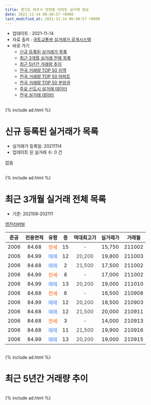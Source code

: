 ```yaml
---
title: 경기도 여주시 연양동 아파트 실거래 정보
date: 2021-11-14 06:40:57 +0900
last_modified_at: 2021-11-14 06:40:57 +0900
---
```


* 업데이트 : 2021-11-14
* 자료 출처 : [국토교통부 실거래가 공개시스템](http://rt.molit.go.kr)
* 바로 가기
    * [신규 등록된 실거래가 목록](#신규-등록된-실거래가-목록)
    * [최근 3개월 실거래 전체 목록](#최근-3개월-실거래-전체-목록)
    * [최근 5년간 거래량 추이](#최근-5년간-거래량-추이)
    * [전국 거래량 TOP 50 지역](https://inasie.github.io/apt-trade-info/최근-3개월-전국에서-가장-거래가-많이-발생한-지역)
    * [전국 거래량 TOP 50 아파트](https://inasie.github.io/apt-trade-info/최근-3개월-전국에서-가장-거래가-많이-발생한-아파트)
    * [전국 거래량 TOP 50 분양권](https://inasie.github.io/apt-trade-info/최근-3개월-전국에서-가장-거래가-많이-발생한-분양권)
    * [주요 신도시 실거래 데이터](https://inasie.github.io/apt-trade-info/주요-신도시)
    * [전국 실거래 데이터](https://inasie.github.io/apt-trade-info/전국)
<br>
{% include ad.html %}
<br>

# 신규 등록된 실거래가 목록
* 실거래가 등록일: 20211114
* 업데이트 된 실거래 수: 0 건

없음

<br>
{% include ad.html %}
<br>

# 최근 3개월 실거래 전체 목록
* 기준: 202109-202111


[영진리버빌](https://search.naver.com/search.naver?query=%EA%B2%BD%EA%B8%B0%EB%8F%84+%EC%97%AC%EC%A3%BC%EC%8B%9C+%EC%97%B0%EC%96%91%EB%8F%99+%EC%98%81%EC%A7%84%EB%A6%AC%EB%B2%84%EB%B9%8C)

|준공|전용면적|유형|층|역대최고가|실거래가|거래월|
|:---:|:---:|:---:|:---:|:---:|:---:|:---:|
|2006|84.68|<span style="color:#ff5a00">전세</span>|15|<span style="color:#444444">-</span>|15,750|211002|
|2006|84.99|<span style="color:#4285f3">매매</span>|12|<span style="color:#444444">20,200</span>|19,800|211003|
|2006|84.68|<span style="color:#4285f3">매매</span>|2|<span style="color:#444444">21,500</span>|17,500|211002|
|2006|84.99|<span style="color:#ff5a00">전세</span>|8|<span style="color:#444444">-</span>|17,000|211002|
|2006|84.99|<span style="color:#4285f3">매매</span>|13|<span style="color:#444444">20,200</span>|19,000|211010|
|2006|84.68|<span style="color:#ff5a00">전세</span>|6|<span style="color:#444444">-</span>|16,500|210908|
|2006|84.99|<span style="color:#4285f3">매매</span>|12|<span style="color:#444444">20,200</span>|18,500|210903|
|2006|84.68|<span style="color:#4285f3">매매</span>|12|<span style="color:#444444">21,500</span>|20,000|210911|
|2006|84.68|<span style="color:#ff5a00">전세</span>|3|<span style="color:#444444">-</span>|14,000|210913|
|2006|84.68|<span style="color:#4285f3">매매</span>|11|<span style="color:#444444">21,500</span>|19,900|210916|
|2006|84.99|<span style="color:#4285f3">매매</span>|13|<span style="color:#444444">20,200</span>|19,000|210915|


<br>
{% include ad.html %}
<br>

# 최근 5년간 거래량 추이


<div style="width:100%;">
    <canvas id="deal_progress" height="200"></canvas>
</div>

<script>
new Chart(document.getElementById("deal_progress"), {
    type: 'line',
    data: {
        labels: ['201611','201612','201701','201702','201703','201704','201705','201706','201707','201708','201709','201710','201711','201712','201801','201802','201803','201804','201805','201806','201807','201808','201809','201810','201811','201812','201901','201902','201903','201904','201905','201906','201907','201908','201909','201910','201911','201912','202001','202002','202003','202004','202005','202006','202007','202008','202009','202010','202011','202012','202101','202102','202103','202104','202105','202106','202107','202108','202109','202110','202111'],
        datasets: [{
            label: '매매',
            pointRadius: 1,
            data: [2, 2, 0, 1, 0, 2, 0, 0, 2, 1, 5, 1, 1, 1, 4, 1, 2, 4, 2, 3, 0, 3, 2, 5, 0, 1, 1, 1, 2, 2, 1, 0, 2, 0, 2, 1, 1, 0, 1, 2, 2, 1, 1, 4, 3, 6, 6, 4, 7, 3, 2, 12, 4, 14, 4, 6, 3, 8, 4, 3, 0],
            borderColor: "rgba(255, 201, 14, 1)",
            backgroundColor: "rgba(255, 201, 14, 0.5)",
            fill: false,
            lineTension: 0
        },{
            label: '전월세',
            pointRadius: 1,
            data: [1, 2, 4, 7, 7, 1, 0, 3, 2, 2, 2, 2, 3, 1, 1, 3, 2, 2, 0, 1, 2, 2, 1, 5, 1, 1, 3, 1, 2, 2, 1, 1, 3, 2, 2, 1, 2, 2, 1, 1, 2, 1, 4, 0, 3, 0, 1, 0, 1, 2, 2, 0, 0, 6, 1, 0, 2, 1, 2, 2, 0],
            borderColor: "rgba(0, 141, 185, 1)",
            backgroundColor: "rgba(0, 141, 185, 0.5)",
            fill: false,
            lineTension: 0
        }
        ]
    },
    options: {
        responsive: true,
        title: {
            display: false
        },
        tooltips: {
            mode: 'index',
            intersect: false
        },
        hover: {
            mode: 'nearest',
            intersect: true
        },
        scales: {
            xAxes: [{
                display: true,
                scaleLabel: {
                    display: true,
                    labelString: '년/월'
                }
            }],
            yAxes: [{
                display: true,
                ticks: {
                    suggestedMin: 0,
                },
                scaleLabel: {
                    display: true,
                    labelString: '실거래 수'
                }
            }]
        }
    }
});

</script>


<br>
{% include ad.html %}
<br>

